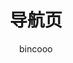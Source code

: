 ---
home: true
icon: home
title: 导航页
author: bincooo
heroImage: https://theme-hope-assets.vuejs.press/logo.svg
bgImageStyle:
  background-attachment: fixed
heroText: FastGPTの插件集合
tagline: 书山有路勤为径，学海无崖苦作舟。
actions:
  - text: 💡 阅读指南
    link: /guide/
    type: primary

  - text: 🪫 FastGPT
    link: https://github.com/labring/FastGPT

highlights:
  - bgImageStyle:
      background-repeat: repeat
      background-size: initial
    features:
      - title: 阿里小站
        icon: clapperboard
        details: 阿里小站-阿里云盘资源共享站
        link: https://alyunpan.com

      - title: アニメ新番組
        icon: tape
        details: アニメ新番組 - 次世代アニメサイト 异次元追番...
        link: https://bangumi.online

      - title: zzzfun动漫
        icon: sign-hanging
        details: zzzfun动漫视频网
        link: http://www.zzzfun.one

      - title: iLoveIMG
        icon: gear
        details: 图像文件在线编辑工具
        link: https://www.iloveimg.com/zh-cn

      - title: 影视森林
        icon: film
        details: 影视森林——观影第一站
        link: https://www.549.tv

      - title: Clash代理工具
        icon: paw
        details: Clash代理软件是一款广受欢迎的开源网络代理工具
        link: https://www.clash.la/releases

copyright: false
footer: MIT 协议, 版权所有 © 2019-202* Mr.bincooo
---